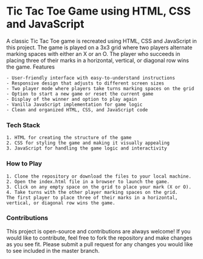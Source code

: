# Tic Tac Toe Game using HTML, CSS and JavaScript

A classic Tic Tac Toe game is recreated using HTML, CSS and JavaScript in this project. The game is played on a 3x3 grid where two players alternate marking spaces with either an X or an O. The player who succeeds in placing three of their marks in a horizontal, vertical, or diagonal row wins the game.
Features

    - User-friendly interface with easy-to-understand instructions
    - Responsive design that adjusts to different screen sizes
    - Two player mode where players take turns marking spaces on the grid
    - Option to start a new game or reset the current game
    - Display of the winner and option to play again
    - Vanilla JavaScript implementation for game logic
    - Clean and organized HTML, CSS, and JavaScript code

### Tech Stack

    1. HTML for creating the structure of the game
    2. CSS for styling the game and making it visually appealing
    3. JavaScript for handling the game logic and interactivity

### How to Play

    1. Clone the repository or download the files to your local machine.
    2. Open the index.html file in a browser to launch the game.
    3. Click on any empty space on the grid to place your mark (X or O).
    4. Take turns with the other player marking spaces on the grid.
    The first player to place three of their marks in a horizontal, vertical, or diagonal row wins the game.

### Contributions

This project is open-source and contributions are always welcome! If you would like to contribute, feel free to fork the repository and make changes as you see fit. Please submit a pull request for any changes you would like to see included in the master branch.
